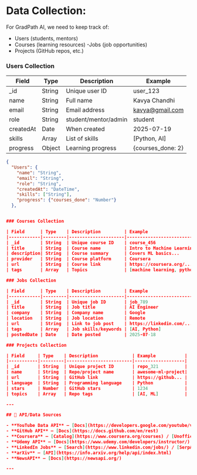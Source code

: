 # Data Collection:

For GradPath AI, we need to keep track of:
- Users (students, mentors)
- Courses (learning resources)
-Jobs (job opportunities)
- Projects (GitHub repos, etc.)

### Users Collection

| Field     | Type    | Description             | Example           |
|-----------|---------|-------------------------|-------------------|
| _id       | String  | Unique user ID          | user_123          |
| name      | String  | Full name               | Kavya Chandhi     |
| email     | String  | Email address           | kavya@gmail.com   |
| role      | String  | student/mentor/admin    | student           |
| createdAt | Date    | When created            | 2025-07-19        |
| skills    | Array   | List of skills          | [Python, AI]      |
| progress  | Object  | Learning progress       | {courses_done: 2} |

```json
{
  "Users": {
    "name": "String",
    "email": "String",
    "role": "String",
    "createdAt": "DateTime",
    "skills": ["String"],
    "progress": {"courses_done": "Number"}
  },


### Courses Collection

| Field      | Type    | Description         | Example                   |
|------------|---------|---------------------|---------------------------|
| _id        | String  | Unique course ID    | course_456                |
| title      | String  | Course name         | Intro to Machine Learning |
| description| String  | Course summary      | Covers ML basics...       |
| provider   | String  | Course platform     | Coursera                  |
| url        | String  | Course link         | https://coursera.org/...  |
| tags       | Array   | Topics              | [machine learning, python]|

### Jobs Collection

| Field      | Type    | Description         | Example                   |
|------------|---------|---------------------|---------------------------|
| _id        | String  | Unique job ID       | job_789                   |
| title      | String  | Job title           | AI Engineer               |
| company    | String  | Company name        | Google                    |
| location   | String  | Job location        | Remote                    |
| url        | String  | Link to job post    | https://linkedin.com/...  |
| tags       | Array   | Job skills/keywords | [AI, Python]              |
| postedDate | Date    | Date posted         | 2025-07-18                |

### Projects Collection

| Field     | Type    | Description             | Example           |
|-----------|---------|-------------------------|-------------------|
| _id       | String  | Unique project ID       | repo_321          |
| name      | String  | Repo/project name       | awesome-ml-project|
| url       | String  | GitHub link             | https://github... |
| language  | String  | Programming language    | Python            |
| stars     | Number  | GitHub stars            | 1234              |
| topics    | Array   | Repo tags               | [AI, ML]          |

---

## 🔗 API/Data Sources

- **YouTube Data API** – [Docs](https://developers.google.com/youtube/v3)
- **GitHub API** – [Docs](https://docs.github.com/en/rest)
- **Coursera** – [Catalog](https://www.coursera.org/courses) / [Unofficial API](https://github.com/coursera-dl/coursera)
- **Udemy API** – [Docs](https://www.udemy.com/developers/instructor/)
- **LinkedIn Jobs** – [Search](https://www.linkedin.com/jobs/) / [SerpAPI](https://serpapi.com/linkedin-jobs-api)
- **arXiv** – [API](https://info.arxiv.org/help/api/index.html)
- **NewsAPI** – [Docs](https://newsapi.org/)

---


